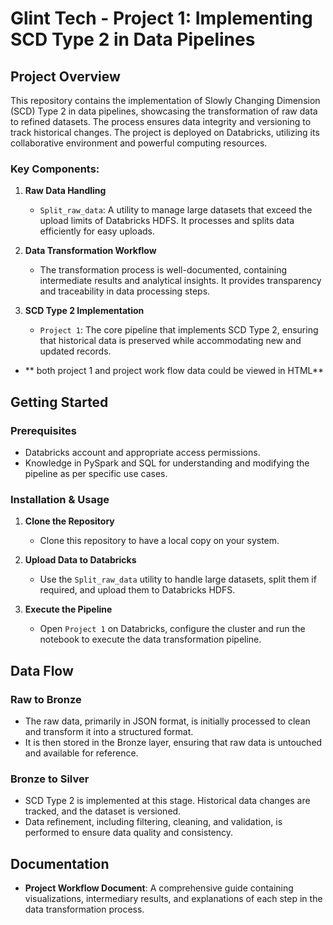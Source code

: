 # Glint Tech - Project 1: Implementing SCD Type 2 in Data Pipelines

## Project Overview

This repository contains the implementation of Slowly Changing Dimension (SCD) Type 2 in data pipelines, showcasing the transformation of raw data to refined datasets. The process ensures data integrity and versioning to track historical changes. The project is deployed on Databricks, utilizing its collaborative environment and powerful computing resources.

### Key Components:

1. **Raw Data Handling**
    - `Split_raw_data`: A utility to manage large datasets that exceed the upload limits of Databricks HDFS. It processes and splits data efficiently for easy uploads.

2. **Data Transformation Workflow**
    - The transformation process is well-documented, containing intermediate results and analytical insights. It provides transparency and traceability in data processing steps.

3. **SCD Type 2 Implementation**
    - `Project 1`: The core pipeline that implements SCD Type 2, ensuring that historical data is preserved while accommodating new and updated records.

- ** both project 1 and project work flow data could be viewed in HTML** 

## Getting Started

### Prerequisites

- Databricks account and appropriate access permissions.
- Knowledge in PySpark and SQL for understanding and modifying the pipeline as per specific use cases.

### Installation & Usage

1. **Clone the Repository**
    - Clone this repository to have a local copy on your system.

2. **Upload Data to Databricks**
    - Use the `Split_raw_data` utility to handle large datasets, split them if required, and upload them to Databricks HDFS.

3. **Execute the Pipeline**
    - Open `Project 1` on Databricks, configure the cluster and run the notebook to execute the data transformation pipeline.

## Data Flow

### Raw to Bronze

- The raw data, primarily in JSON format, is initially processed to clean and transform it into a structured format.
- It is then stored in the Bronze layer, ensuring that raw data is untouched and available for reference.

### Bronze to Silver

- SCD Type 2 is implemented at this stage. Historical data changes are tracked, and the dataset is versioned.
- Data refinement, including filtering, cleaning, and validation, is performed to ensure data quality and consistency.

## Documentation

- **Project Workflow Document**: A comprehensive guide containing visualizations, intermediary results, and explanations of each step in the data transformation process.




